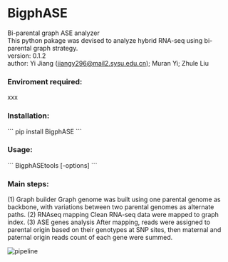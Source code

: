 # BigphASE

Bi-parental graph ASE analyzer
<br>
This python pakage was devised to analyze hybrid RNA-seq using bi-parental graph strategy.
<br>
version: 0.1.2
<br>
author: Yi Jiang (<jiangy296@mail2.sysu.edu.cn>); Muran Yi; Zhule Liu

<h3>Enviroment required:</h3>
xxx

<h3>Installation:</h3>
```
pip install BigphASE
```

<h3>Usage:</h3>
```
BigphASEtools [-options] <parent_A genome sequence fa> <parent_B genome sequence fa> <parent_A genome gff3> <clean RNAseq R1 fastq> <clean RNAseq R2 fastq> <prefix>
```

<h3>Main steps:</h3>

(1) Graph builder
Graph genome was built using one parental genome as backbone, with variations between two parental genomes as alternate paths.
(2) RNAseq mapping
Clean RNA-seq data were mapped to graph index.
(3) ASE genes analysis
After mapping, reads were assigned to parental origin based on their genotypes at SNP sites, then maternal and paternal origin reads count of each gene were summed.

![pipeline](https://github.com/yjiang296/BigphASE/assets/115337217/e85cd6dc-2704-4e55-a3f2-aaab0b281fce)
